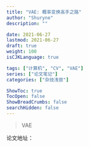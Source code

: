 ```yaml
---
title: "VAE: 概率变换高手之路"
author: "Shuryne"
description: ""

date: 2021-06-27
lastmod: 2021-06-27
draft: true
weight: 100
isCJKLanguage: true

tags: ["计算机", "CV", "VAE"]
series: ["论文笔记"]
categories: ["杂技浅尝"]

ShowToc: true
TocOpen: false
ShowBreadCrumbs: false
searchHidden: false
---
```




> VAE



论文地址：

